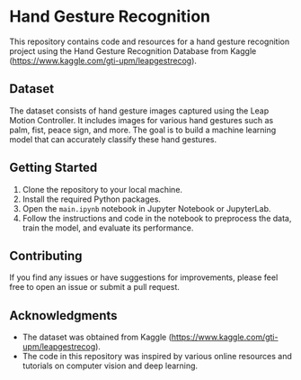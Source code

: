 # Hand Gesture Recognition

This repository contains code and resources for a hand gesture recognition project using the Hand Gesture Recognition Database from Kaggle (https://www.kaggle.com/gti-upm/leapgestrecog).

## Dataset

The dataset consists of hand gesture images captured using the Leap Motion Controller. It includes images for various hand gestures such as palm, fist, peace sign, and more. The goal is to build a machine learning model that can accurately classify these hand gestures.

## Getting Started

1. Clone the repository to your local machine.
2. Install the required Python packages.
3. Open the `main.ipynb` notebook in Jupyter Notebook or JupyterLab.
4. Follow the instructions and code in the notebook to preprocess the data, train the model, and evaluate its performance.

## Contributing

If you find any issues or have suggestions for improvements, please feel free to open an issue or submit a pull request.

## Acknowledgments

- The dataset was obtained from Kaggle (https://www.kaggle.com/gti-upm/leapgestrecog).
- The code in this repository was inspired by various online resources and tutorials on computer vision and deep learning.

